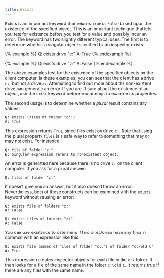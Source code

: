 ```yaml
---
title: Exists
---
```


Exists is an important keyword that returns `True` or `False` based upon the
existence of the specified object. This is an important technique that lets you
test for existence before you test for a value and possibly incur an error. The
keyword has two slightly different typical uses. The first is to determine
whether a singular object specified by an inspector exists:

{% example %}
Q: exists drive "c:"
A: True
{% endexample %}

{% example %}
Q: exists drive "z:"
A: False
{% endexample %}

The above examples test for the existence of the specified objects on the client
computer. In these examples, you can see that the client has a drive `c:`, but
not a drive `z:`. Attempting to find out more about the non-existent drive can
generate an error. If you aren’t sure about the existence of an object, use the
`exist` keyword before you attempt to examine its properties.

The second usage is to determine whether a *plural* result contains any values: 

````
Q: exists (files of folder "c:")
A: True
````

This expression returns `True`, since files exist on drive `c:`. Note that using
the plural property `files` is a safe way to refer to something that may or may
not exist. For instance:

````
Q: file of folder "z:"
E: Singular expression refers to nonexistent object.
````

An error is generated here because there is no drive `z:` on the client
computer. If you ask for a plural answer:

````
Q: files of folder "z:"
````

It doesn’t give you an answer, but it also doesn’t throw an error. Nevertheless,
both of these constructs can be examined with the `exists` keyword without
causing an error:

````
Q: exists file of folders "z:"
A: False
````

````
Q: exists files of folders "z:"
A: False
````

You can use existence to determine if two directories have any files in common
with an expression like this:

````
Q: exists file (names of files of folder "c:\") of folder "c:\old C"
A: True
````

This expression creates inspector objects for each file in the `c:\` folder. It
then looks for a file of the same name in the folder `c:\old C`. It returns true
if there are any files with the same name.
